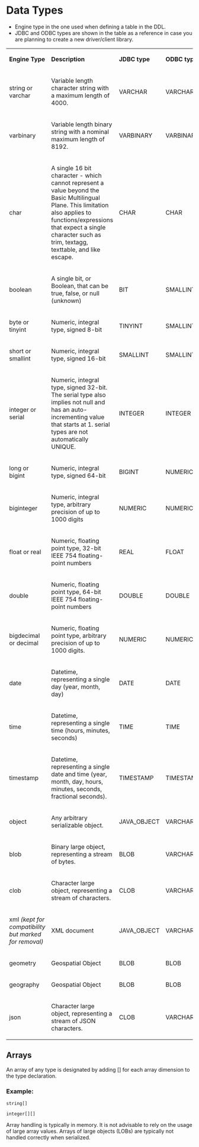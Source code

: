 # Data Types

- Engine type in the one used when defining a table in the DDL.
- JDBC and ODBC types are shown in the table as a reference in case you are planning to create a new driver/client library.

<table>
<colgroup>
<col style="width: 20%" />
<col style="width: 20%" />
<col style="width: 20%" />
<col style="width: 20%" />
</colgroup>
<tbody>
<tr>
<td style="text-align: left;"><p><b>Engine Type</b></p></td>
<td style="text-align: left;"><p><b>Description</b></p></td>
<td style="text-align: left;"><p><b>JDBC type</b></p></td>
<td style="text-align: left;"><p><b>ODBC type</b></p></td>
</tr>
<tr>
<td style="text-align: left;"><p>string or varchar</p></td>
<td style="text-align: left;"><p>Variable length character string with a
maximum length of 4000.</p></td>
<td style="text-align: left;"><p>VARCHAR</p></td>
<td style="text-align: left;"><p>VARCHAR</p></td>
</tr>
<tr>
<td style="text-align: left;"><p>varbinary</p></td>
<td style="text-align: left;"><p>Variable length binary string with a
nominal maximum length of 8192.</p></td>
<td style="text-align: left;"><p>VARBINARY</p></td>
<td style="text-align: left;"><p>VARBINARY</p></td>
</tr>
<tr>
<td style="text-align: left;"><p>char</p></td>
<td style="text-align: left;"><p>A single 16 bit character - which
cannot represent a value beyond the Basic Multilingual Plane. This
limitation also applies to functions/expressions that expect a single
character such as trim, textagg, texttable, and like escape.</p></td>
<td style="text-align: left;"><p>CHAR</p></td>
<td style="text-align: left;"><p>CHAR</p></td>
</tr>
<tr>
<td style="text-align: left;"><p>boolean</p></td>
<td style="text-align: left;"><p>A single bit, or Boolean, that can be
true, false, or null (unknown)</p></td>
<td style="text-align: left;"><p>BIT</p></td>
<td style="text-align: left;"><p>SMALLINT</p></td>
</tr>
<tr>
<td style="text-align: left;"><p>byte or tinyint</p></td>
<td style="text-align: left;"><p>Numeric, integral type, signed
8-bit</p></td>
<td style="text-align: left;"><p>TINYINT</p></td>
<td style="text-align: left;"><p>SMALLINT</p></td>
</tr>
<tr>
<td style="text-align: left;"><p>short or smallint</p></td>
<td style="text-align: left;"><p>Numeric, integral type, signed
16-bit</p></td>
<td style="text-align: left;"><p>SMALLINT</p></td>
<td style="text-align: left;"><p>SMALLINT</p></td>
</tr>
<tr>
<td style="text-align: left;"><p>integer or serial</p></td>
<td style="text-align: left;"><p>Numeric, integral type, signed 32-bit.
The serial type also implies not null and has an auto-incrementing value
that starts at 1. serial types are not automatically UNIQUE.</p></td>
<td style="text-align: left;"><p>INTEGER</p></td>
<td style="text-align: left;"><p>INTEGER</p></td>
</tr>
<tr>
<td style="text-align: left;"><p>long or bigint</p></td>
<td style="text-align: left;"><p>Numeric, integral type, signed
64-bit</p></td>
<td style="text-align: left;"><p>BIGINT</p></td>
<td style="text-align: left;"><p>NUMERIC</p></td>
</tr>
<tr>
<td style="text-align: left;"><p>biginteger</p></td>
<td style="text-align: left;"><p>Numeric, integral type, arbitrary
precision of up to 1000 digits</p></td>
<td style="text-align: left;"><p>NUMERIC</p></td>
<td style="text-align: left;"><p>NUMERIC</p></td>
</tr>
<tr>
<td style="text-align: left;"><p>float or real</p></td>
<td style="text-align: left;"><p>Numeric, floating point type, 32-bit
IEEE 754 floating-point numbers</p></td>
<td style="text-align: left;"><p>REAL</p></td>
<td style="text-align: left;"><p>FLOAT</p></td>
</tr>
<tr>
<td style="text-align: left;"><p>double</p></td>
<td style="text-align: left;"><p>Numeric, floating point type, 64-bit
IEEE 754 floating-point numbers</p></td>
<td style="text-align: left;"><p>DOUBLE</p></td>
<td style="text-align: left;"><p>DOUBLE</p></td>
</tr>
<tr>
<td style="text-align: left;"><p>bigdecimal or decimal</p></td>
<td style="text-align: left;"><p>Numeric, floating point type, arbitrary
precision of up to 1000 digits.</p></td>
<td style="text-align: left;"><p>NUMERIC</p></td>
<td style="text-align: left;"><p>NUMERIC</p></td>
</tr>
<tr>
<td style="text-align: left;"><p>date</p></td>
<td style="text-align: left;"><p>Datetime, representing a single day
(year, month, day)</p></td>
<td style="text-align: left;"><p>DATE</p></td>
<td style="text-align: left;"><p>DATE</p></td>
</tr>
<tr>
<td style="text-align: left;"><p>time</p></td>
<td style="text-align: left;"><p>Datetime, representing a single time
(hours, minutes, seconds)</p></td>
<td style="text-align: left;"><p>TIME</p></td>
<td style="text-align: left;"><p>TIME</p></td>
</tr>
<tr>
<td style="text-align: left;"><p>timestamp</p></td>
<td style="text-align: left;"><p>Datetime, representing a single date
and time (year, month, day, hours, minutes, seconds, fractional
seconds).</p></td>
<td style="text-align: left;"><p>TIMESTAMP</p></td>
<td style="text-align: left;"><p>TIMESTAMP</p></td>
</tr>
<tr>
<td style="text-align: left;"><p>object</p></td>
<td style="text-align: left;"><p>Any arbitrary serializable object.</p></td>
<td style="text-align: left;"><p>JAVA_OBJECT</p></td>
<td style="text-align: left;"><p>VARCHAR</p></td>
</tr>
<tr>
<td style="text-align: left;"><p>blob</p></td>
<td style="text-align: left;"><p>Binary large object, representing a
stream of bytes.</p></td>
<td style="text-align: left;"><p>BLOB</p></td>
<td style="text-align: left;"><p>VARCHAR</p></td>
</tr>
<tr>
<td style="text-align: left;"><p>clob</p></td>
<td style="text-align: left;"><p>Character large object, representing a
stream of characters.</p></td>
<td style="text-align: left;"><p>CLOB</p></td>
<td style="text-align: left;"><p>VARCHAR</p></td>
</tr>
<tr>
<td style="text-align: left;"><p>xml <i>(kept for compatibility but marked for removal)</i></p></td>
<td style="text-align: left;"><p>XML document</p></td>
<td style="text-align: left;"><p>JAVA_OBJECT</p></td>
<td style="text-align: left;"><p>VARCHAR</p></td>
</tr>
<tr>
<td style="text-align: left;"><p>geometry</p></td>
<td style="text-align: left;"><p>Geospatial Object</p></td>
<td style="text-align: left;"><p>BLOB</p></td>
<td style="text-align: left;"><p>BLOB</p></td>
</tr>
<tr>
<td style="text-align: left;"><p>geography</p></td>
<td style="text-align: left;"><p>Geospatial Object</p></td>
<td style="text-align: left;"><p>BLOB</p></td>
<td style="text-align: left;"><p>BLOB</p></td>
</tr>
<tr>
<td style="text-align: left;"><p>json</p></td>
<td style="text-align: left;"><p>Character large object, representing a
stream of JSON characters.</p></td>
<td style="text-align: left;"><p>CLOB</p></td>
<td style="text-align: left;"><p>VARCHAR</p></td>
</tr>
</tbody>
</table>

## Arrays

An array of any type is designated by adding \[\] for each array
dimension to the type declaration.

### Example:

    string[]

    integer[][]

Array handling is typically in memory. It is not advisable to rely on
the usage of large array values. Arrays of large objects (LOBs) are
typically not handled correctly when serialized.